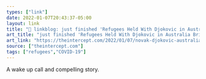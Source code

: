```yaml
---
types: ["link"]
date: 2022-01-07T20:43:37-05:00
layout: link
title: "🔗 linkblog: just finished 'Refugees Held With Djokovic in Australia Briefly in Spotlight'"
art_title: "just finished 'Refugees Held With Djokovic in Australia Briefly in Spotlight"
art_link: "https://theintercept.com/2022/01/07/novak-djokovic-australia-refugees/"
source: ["theintercept.com"]
tags: ["refugees","COVID-19"]
---
```

A wake up call and compelling story.
